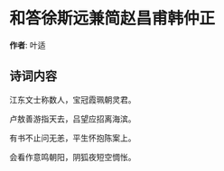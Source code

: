 # 和答徐斯远兼简赵昌甫韩仲正

**作者**: 叶适

## 诗词内容

江东文士称数人，宝冠霞珮朝灵君。

卢敖善游指天去，吕望应招离海滨。

有书不止问无恙，平生怀抱陈案上。

会看作意鸣朝阳，阴狐夜短空惆怅。


